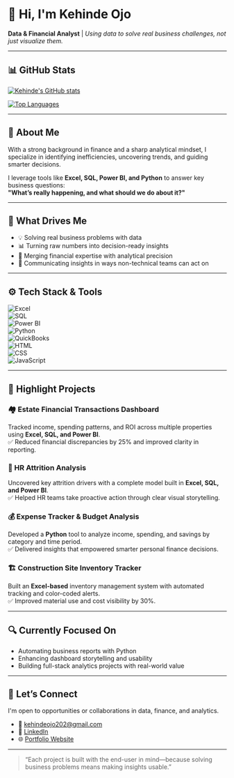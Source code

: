 # 👋 Hi, I'm Kehinde Ojo  
**Data & Financial Analyst** | *Using data to solve real business challenges, not just visualize them.*

---

## 📊 GitHub Stats

[![Kehinde's GitHub stats](https://github-readme-stats.vercel.app/api?username=KehindeOjo&show_icons=true&theme=radical&count_private=true)](https://github.com/KehindeOjo)

[![Top Languages](https://github-readme-stats.vercel.app/api/top-langs/?username=KehindeOjo&layout=compact&theme=radical)](https://github.com/KehindeOjo)

---

## 💼 About Me

With a strong background in finance and a sharp analytical mindset, I specialize in identifying inefficiencies, uncovering trends, and guiding smarter decisions.  

I leverage tools like **Excel, SQL, Power BI, and Python** to answer key business questions:  
**"What’s really happening, and what should we do about it?"**

---

## 🧠 What Drives Me

- 💡 Solving real business problems with data  
- 📊 Turning raw numbers into decision-ready insights  
- 🧮 Merging financial expertise with analytical precision  
- 🎯 Communicating insights in ways non-technical teams can act on  

---

## ⚙️ Tech Stack & Tools

![Excel](https://img.shields.io/badge/Microsoft%20Excel-Data%20Analysis-217346?logo=microsoft-excel&logoColor=white&style=flat-square)  
![SQL](https://img.shields.io/badge/MySQL-Querying%20%26%20Modeling-4479A1?logo=mysql&logoColor=white&style=flat-square)  
![Power BI](https://img.shields.io/badge/Power%20BI-Data%20Visualization-F2C811?logo=powerbi&logoColor=black&style=flat-square)  
![Python](https://img.shields.io/badge/Python-Automation%20%26%20Analysis-3776AB?logo=python&logoColor=white&style=flat-square)  
![QuickBooks](https://img.shields.io/badge/QuickBooks-Financial%20Tracking-2CA01C?logo=intuit&logoColor=white&style=flat-square)  
![HTML](https://img.shields.io/badge/HTML-Web%20Structure-E34F26?logo=html5&logoColor=white&style=flat-square)  
![CSS](https://img.shields.io/badge/CSS-Styling%20%26%20Layout-1572B6?logo=css3&logoColor=white&style=flat-square)  
![JavaScript](https://img.shields.io/badge/JavaScript-Website%20Interactions-F7DF1E?logo=javascript&logoColor=black&style=flat-square)

---

## 🌟 Highlight Projects

### 🏘 Estate Financial Transactions Dashboard  
Tracked income, spending patterns, and ROI across multiple properties using **Excel, SQL, and Power BI**.  
✅ Reduced financial discrepancies by 25% and improved clarity in reporting.

### 👥 HR Attrition Analysis  
Uncovered key attrition drivers with a complete model built in **Excel, SQL, and Power BI**.  
✅ Helped HR teams take proactive action through clear visual storytelling.

### 💰 Expense Tracker & Budget Analysis  
Developed a **Python** tool to analyze income, spending, and savings by category and time period.  
✅ Delivered insights that empowered smarter personal finance decisions.

### 🏗 Construction Site Inventory Tracker  
Built an **Excel-based** inventory management system with automated tracking and color-coded alerts.  
✅ Improved material use and cost visibility by 30%.

---

## 🔍 Currently Focused On

- Automating business reports with Python  
- Enhancing dashboard storytelling and usability  
- Building full-stack analytics projects with real-world value  

---

## 🤝 Let’s Connect

I'm open to opportunities or collaborations in data, finance, and analytics.

- 📧 kehindeojo202@gmail.com  
- 🔗 [LinkedIn](https://www.linkedin.com/in/kehindeojo-analyst)  
- 🌐 [Portfolio Website](https://kehindeojo.netlify.app)  

---

> “Each project is built with the end-user in mind—because solving business problems means making insights usable.”
